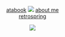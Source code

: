 <div align="center">

[atabook](https://izutsumi.atabook.org) ![](https://i.postimg.cc/J7Tn8zDW/IMG-2368.png)  [about me](https://aeon.crd.co/) <br> [retrospring](https://retrospring.net/@killugon) 
</div>

<p align="center"> <img src="https://media.discordapp.net/attachments/1285052232156446740/1316956587470098523/cutie_aeon_-removebg-preview.png?ex=675ceee6&is=675b9d66&hm=d7f9fcf0d1cd6e2354da4916aced7790a44fd1453836c26eed60cf36b926b960&=&format=webp&quality=lossless&width=988&height=700"> </p>

<div align-"center"> 
